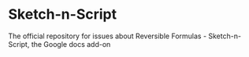 # Sketch-n-Script
The official repository for issues about Reversible Formulas - Sketch-n-Script, the Google docs add-on
